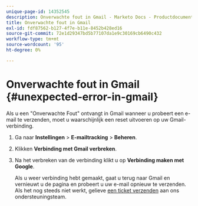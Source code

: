 ```yaml
---
unique-page-id: 14352545
description: Onverwachte fout in Gmail - Marketo Docs - Productdocumentatie
title: Onverwachte fout in Gmail
exl-id: fdf87562-b127-4f7e-b11e-8452b428ed16
source-git-commit: 72e1d29347bd5b77107da1e9c30169cb6490c432
workflow-type: tm+mt
source-wordcount: '95'
ht-degree: 0%

---
```


# Onverwachte fout in Gmail {#unexpected-error-in-gmail}

Als u een &quot;Onverwachte Fout&quot; ontvangt in Gmail wanneer u probeert een e-mail te verzenden, moet u waarschijnlijk een reset uitvoeren op uw Gmail-verbinding.

1. Ga naar **Instellingen** > **E-mailtracking** > **Beheren**.

1. Klikken **Verbinding met Gmail verbreken**.

1. Na het verbreken van de verbinding klikt u op **Verbinding maken met Google**.

   Als u weer verbinding hebt gemaakt, gaat u terug naar Gmail en vernieuwt u de pagina en probeert u uw e-mail opnieuw te verzenden. Als het nog steeds niet werkt, gelieve [een ticket verzenden](https://nation.marketo.com/t5/Support/ct-p/Support) aan ons ondersteuningsteam.
